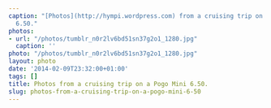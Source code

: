 ```yaml
---
caption: "[Photos](http://hympi.wordpress.com) from a cruising trip on a Pogo Mini
  6.50."
photos:
- url: "/photos/tumblr_n0r2lv6bd51sn37g2o1_1280.jpg"
  caption: ''
photo: "/photos/tumblr_n0r2lv6bd51sn37g2o1_1280.jpg"
layout: photo
date: '2014-02-09T23:32:00+01:00'
tags: []
title: Photos from a cruising trip on a Pogo Mini 6.50.
slug: photos-from-a-cruising-trip-on-a-pogo-mini-6-50
---
```

